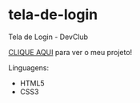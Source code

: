 # tela-de-login
Tela de Login - DevClub

<a href="https://kingrodrigues.github.io/tela-de-login/">CLIQUE AQUI</a> para ver o meu projeto!

Línguagens:
- HTML5
- CSS3